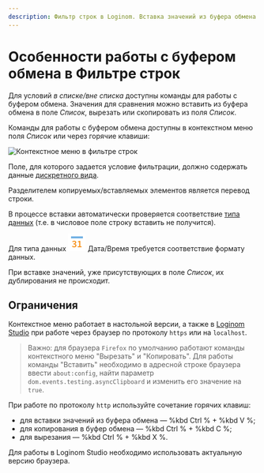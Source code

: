 ```yaml
---
description: Фильтр строк в Loginom. Вставка значений из буфера обмена в фильтре строк.
---
```

# Особенности работы с буфером обмена в Фильтре строк

Для условий *в списке/вне списка* доступны команды для работы с буфером обмена. Значения для сравнения можно вставить из буфера обмена в поле *Список*, вырезать или скопировать из поля *Список*.

Команды для работы с буфером обмена доступны в контекстном меню поля *Список* или через горячие клавиши:

![Контекстное меню в фильтре строк](./row-filter-context-menu.png)

Поле, для которого задается условие фильтрации, должно содержать данные  [дискретного вида](./../../../data/datakind.md).

Разделителем копируемых/вставляемых элементов является перевод строки.

В процессе вставки автоматически проверяется соответствие [типа данных](./../../../data/datatype.md) (т.е. в числовое поле строку вставить не получится).

Для типа данных ![](./../../../images/icons/common/data-types/datetime_default.svg) Дата/Время требуется соответствие формату данных.

При вставке значений, уже присутствующих в поле *Список*, их дублирования не происходит.

## Ограничения

Контекстное меню работает в настольной версии, а также в [Loginom Studio](https://help.loginom.ru/adminguide/studio/) при работе через браузер по протоколу `https` или на `localhost`.

> Важно: для браузера `Firefox` по умолчанию работают команды контекстного меню "Вырезать" и "Копировать". Для работы команды "Вставить" необходимо в адресной строке браузера ввести `about:config`, найти параметр `dom.events.testing.asyncClipboard` и изменить его значение на `true`.

При работе по протоколу `http` используйте сочетание горячих клавиш:

* для вставки значений из буфера обмена — %kbd Ctrl % + %kbd V %;
* для копирования в буфер обмена — %kbd Ctrl % + %kbd С %;
* для вырезания — %kbd Ctrl % + %kbd X %.

Для работы в Loginom Studio необходимо использовать актуальную версию браузера.